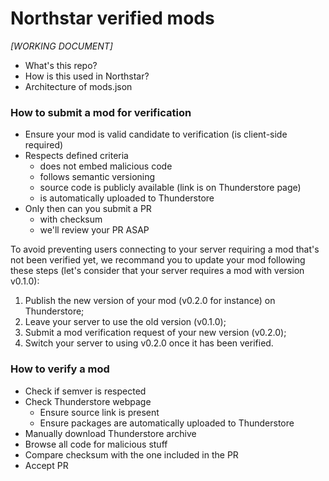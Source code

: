 # Northstar verified mods

*[WORKING DOCUMENT]*

* What's this repo?
* How is this used in Northstar?
* Architecture of mods.json

### How to submit a mod for verification

* Ensure your mod is valid candidate to verification (is client-side required)
* Respects defined criteria
  * does not embed malicious code
  * follows semantic versioning
  * source code is publicly available (link is on Thunderstore page) 
  * is automatically uploaded to Thunderstore
* Only then can you submit a PR
  * with checksum
  * we'll review your PR ASAP

To avoid preventing users connecting to your server requiring a mod that's not been verified yet, we recommand you to update your mod following these steps (let's consider that your server requires a mod with version v0.1.0):
1. Publish the new version of your mod (v0.2.0 for instance) on Thunderstore;
2. Leave your server to use the old version (v0.1.0);
3. Submit a mod verification request of your new version (v0.2.0);
4. Switch your server to using v0.2.0 once it has been verified.

### How to verify a mod

* Check if semver is respected
* Check Thunderstore webpage
  * Ensure source link is present
  * Ensure packages are automatically uploaded to Thunderstore
* Manually download Thunderstore archive
* Browse all code for malicious stuff
* Compare checksum with the one included in the PR
* Accept PR